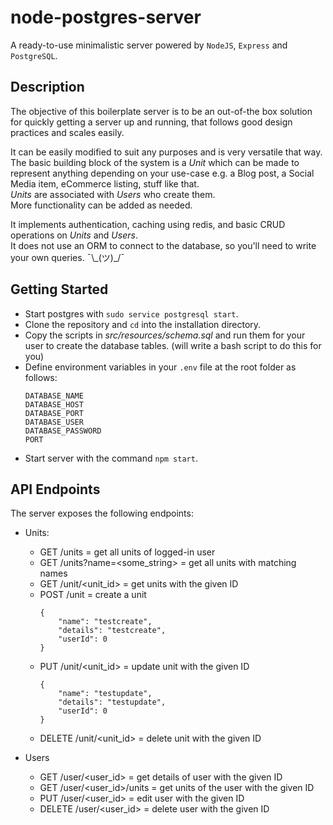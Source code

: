 # node-postgres-server

A ready-to-use minimalistic server powered by `NodeJS`, `Express` and `PostgreSQL`.

## Description

The objective of this boilerplate server is to be an out-of-the box solution for quickly getting a server up and running, that follows good design practices and scales easily.

It can be easily modified to suit any purposes and is very versatile that way.  
The basic building block of the system is a *Unit* which can be made to represent anything depending on your use-case e.g. a Blog post, a Social Media item, eCommerce listing, stuff like that.  
*Units* are associated with *Users* who create them.  
More functionality can be added as needed.

It implements authentication, caching using redis, and basic CRUD operations on *Units* and *Users*.  
It does not use an ORM to connect to the database, so you'll need to write your own queries. ¯\\\_(ツ)_/¯

## Getting Started
- Start postgres with `sudo service postgresql start`.
- Clone the repository and `cd` into the installation directory. 
- Copy the scripts in *src/resources/schema.sql* and run them for your user to create the database tables. (will write a bash script to do this for you)
- Define environment variables in your `.env` file at the root folder as follows:
    ```
    DATABASE_NAME
    DATABASE_HOST
    DATABASE_PORT
    DATABASE_USER
    DATABASE_PASSWORD
    PORT
    ```
- Start server with the command `npm start`.

## API Endpoints

The server exposes the following endpoints:
- Units:
    - GET /units = get all units of logged-in user
    - GET /units?name=<some_string> = get all units with matching names
    - GET /unit/<unit_id> = get units with the given ID
    - POST /unit = create a unit
        ```
        {
            "name": "testcreate",
            "details": "testcreate",
            "userId": 0   
        }
        ```
    - PUT /unit/<unit_id> = update unit with the given ID
        ```
        {
            "name": "testupdate",
            "details": "testupdate",
            "userId": 0   
        }
        ```
    - DELETE /unit/<unit_id> = delete unit with the given ID

- Users
    - GET /user/<user_id> = get details of user with the given ID
    - GET /user/<user_id>/units = get units of the user with the given ID
    - PUT /user/<user_id> = edit user with the given ID
    - DELETE /user/<user_id> = delete user with the given ID



